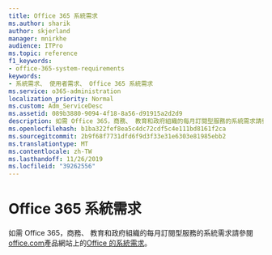 ```yaml
---
title: Office 365 系統需求
ms.author: sharik
author: skjerland
manager: mnirkhe
audience: ITPro
ms.topic: reference
f1_keywords:
- office-365-system-requirements
keywords:
- 系統需求、 使用者需求、 Office 365 系統需求
ms.service: o365-administration
localization_priority: Normal
ms.custom: Adm_ServiceDesc
ms.assetid: 089b3880-9094-4f18-8a56-d91915a2d2d9
description: 如需 Office 365，商務、 教育和政府組織的每月訂閱型服務的系統需求請參閱 office.com 產品網站上的 Office 的系統需求。
ms.openlocfilehash: b1ba322fef8ea5c4dc72cdf5c4e111bd8161f2ca
ms.sourcegitcommit: 2b9f68f7731dfd6f9d3f33e31e6303e81985ebb2
ms.translationtype: MT
ms.contentlocale: zh-TW
ms.lasthandoff: 11/26/2019
ms.locfileid: "39262556"
---
```

# <a name="office-365-system-requirements"></a>Office 365 系統需求

如需 Office 365，商務、 教育和政府組織的每月訂閱型服務的系統需求請參閱[office.com](https://go.microsoft.com/fwlink/?LinkID=509817&amp;clcid=0x409)產品網站上的[Office 的系統需求](https://go.microsoft.com/fwlink/?LinkID=626095&amp;clcid=0x409)。 
  

